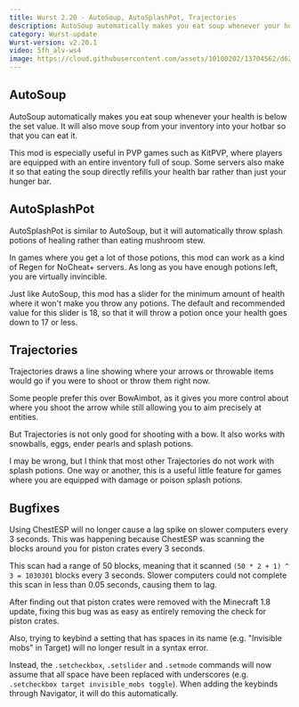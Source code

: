 ```yaml
---
title: Wurst 2.20 - AutoSoup, AutoSplashPot, Trajectories
description: AutoSoup automatically makes you eat soup whenever your health is below the set value. It will also move soup from your inventory into your hotbar so that you can eat it.
category: Wurst-update
Wurst-version: v2.20.1
video: 5fh_alv-ws4
image: https://cloud.githubusercontent.com/assets/10100202/13704562/d62f8b12-e79c-11e5-90a6-43899e6fd593.jpg
---
```

## AutoSoup
AutoSoup automatically makes you eat soup whenever your health is below the set value. It will also move soup from your inventory into your hotbar so that you can eat it.

This mod is especially useful in PVP games such as KitPVP, where players are equipped with an entire inventory full of soup. Some servers also make it so that eating the soup directly refills your health bar rather than just your hunger bar.

## AutoSplashPot
AutoSplashPot is similar to AutoSoup, but it will automatically throw splash potions of healing rather than eating mushroom stew.

In games where you get a lot of those potions, this mod can work as a kind of Regen for NoCheat+ servers. As long as you have enough potions left, you are virtually invincible.

Just like AutoSoup, this mod has a slider for the minimum amount of health where it won't make you throw any potions. The default and recommended value for this slider is 18, so that it will throw a potion once your health goes down to 17 or less.

<!--read more-->

## Trajectories
Trajectories draws a line showing where your arrows or throwable items would go if you were to shoot or throw them right now.

Some people prefer this over BowAimbot, as it gives you more control about where you shoot the arrow while still allowing you to aim precisely at entities.

But Trajectories is not only good for shooting with a bow. It also works with snowballs, eggs, ender pearls and splash potions.

I may be wrong, but I think that most other Trajectories do not work with splash potions. One way or another, this is a useful little feature for games where you are equipped with damage or poison splash potions.

## Bugfixes
Using ChestESP will no longer cause a lag spike on slower computers every 3 seconds. This was happening because ChestESP was scanning the blocks around you for piston crates every 3 seconds.

This scan had a range of 50 blocks, meaning that it scanned `(50 * 2 + 1) ^ 3 = 1030301` blocks every 3 seconds. Slower computers could not complete this scan in less than 0.05 seconds, causing them to lag.

After finding out that piston crates were removed with the Minecraft 1.8 update, fixing this bug was as easy as entirely removing the check for piston crates.

Also, trying to keybind a setting that has spaces in its name (e.g. "Invisible mobs" in Target) will no longer result in a syntax error.

Instead, the `.setcheckbox`, `.setslider` and `.setmode` commands will now assume that all space have been replaced with underscores (e.g. `.setcheckbox target invisible_mobs toggle`). When adding the keybinds through Navigator, it will do this automatically.
